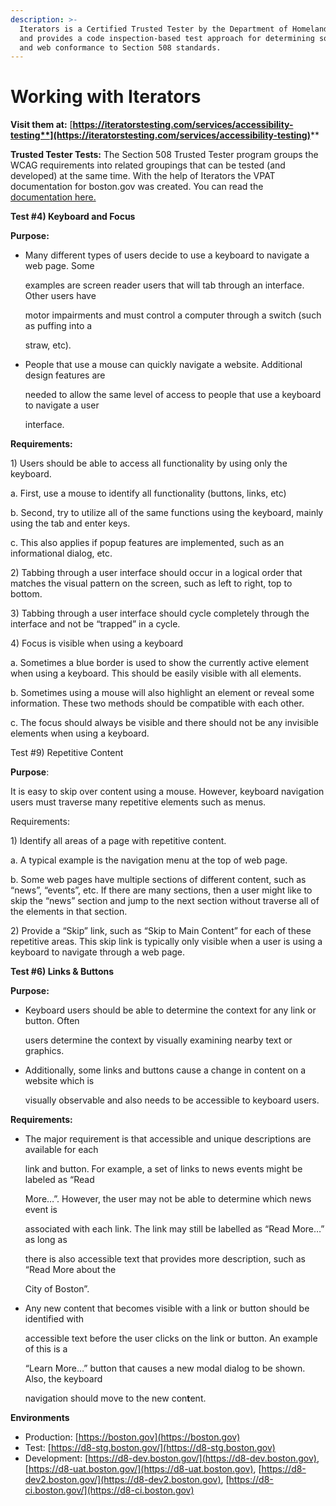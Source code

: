 ```yaml
---
description: >-
  Iterators is a Certified Trusted Tester by the Department of Homeland Security
  and provides a code inspection-based test approach for determining software
  and web conformance to Section 508 standards.
---
```


# Working with Iterators

**Visit them at:** [**https://iteratorstesting.com/services/accessibility-testing**](https://iteratorstesting.com/services/accessibility-testing)****

**Trusted Tester Tests:** The Section 508 Trusted Tester program groups the WCAG requirements into related groupings that can be tested (and developed) at the same time. With the help of Iterators the VPAT documentation for boston.gov was created. You can read the [documentation here.](https://docs.google.com/document/d/1vtRusx1qgyiyYx2tUl1hixUTiQqyHQeaVfpECj-HZsc/edit?ts=604fb78c#)

**Test #4) Keyboard and Focus**&#x20;

**Purpose:**

*   Many different types of users decide to use a keyboard to navigate a web page. Some

    examples are screen reader users that will tab through an interface. Other users have

    motor impairments and must control a computer through a switch (such as puffing into a

    straw, etc).
*   People that use a mouse can quickly navigate a website. Additional design features are

    needed to allow the same level of access to people that use a keyboard to navigate a user

    interface.

**Requirements:**

1\) Users should be able to access all functionality by using only the keyboard.

a. First, use a mouse to identify all functionality (buttons, links, etc)

b. Second, try to utilize all of the same functions using the keyboard, mainly using the tab and enter keys.

c. This also applies if popup features are implemented, such as an informational dialog, etc.

2\) Tabbing through a user interface should occur in a logical order that matches the visual pattern on the screen, such as left to right, top to bottom.&#x20;

3\) Tabbing through a user interface should cycle completely through the interface and not be “trapped” in a cycle.&#x20;

4\) Focus is visible when using a keyboard&#x20;

a. Sometimes a blue border is used to show the currently active element when using a keyboard. This should be easily visible with all elements.&#x20;

b. Sometimes using a mouse will also highlight an element or reveal some information. These two methods should be compatible with each other.&#x20;

c. The focus should always be visible and there should not be any invisible elements when using a keyboard.&#x20;

Test #9) Repetitive Content&#x20;

**Purpose**:&#x20;

It is easy to skip over content using a mouse. However, keyboard navigation users must traverse many repetitive elements such as menus.

Requirements:

1\) Identify all areas of a page with repetitive content.

a. A typical example is the navigation menu at the top of web page.

b. Some web pages have multiple sections of different content, such as “news”, “events”, etc. If there are many sections, then a user might like to skip the “news” section and jump to the next section without traverse all of the elements in that section.

2\) Provide a “Skip” link, such as “Skip to Main Content” for each of these repetitive areas. This skip link is typically only visible when a user is using a keyboard to navigate through a web page.&#x20;

**Test #6) Links & Buttons**&#x20;

**Purpose:**

*   Keyboard users should be able to determine the context for any link or button. Often

    users determine the context by visually examining nearby text or graphics.
*   Additionally, some links and buttons cause a change in content on a website which is

    visually observable and also needs to be accessible to keyboard users.



**Requirements:**

*   The major requirement is that accessible and unique descriptions are available for each

    link and button. For example, a set of links to news events might be labeled as “Read

    More…”. However, the user may not be able to determine which news event is

    associated with each link. The link may still be labelled as “Read More…” as long as

    there is also accessible text that provides more description, such as “Read More about the

    City of Boston”.
*   Any new content that becomes visible with a link or button should be identified with

    accessible text before the user clicks on the link or button. An example of this is a

    “Learn More…” button that causes a new modal dialog to be shown. Also, the keyboard

    navigation should move to the new con**t**ent.

**Environments**

* Production: [https://boston.gov](https://boston.gov)
* Test: [https://d8-stg.boston.gov/](https://d8-stg.boston.gov)
* Development: [https://d8-dev.boston.gov/](https://d8-dev.boston.gov), [https://d8-uat.boston.gov/](https://d8-uat.boston.gov), [https://d8-dev2.boston.gov/](https://d8-dev2.boston.gov), [https://d8-ci.boston.gov/](https://d8-ci.boston.gov)

